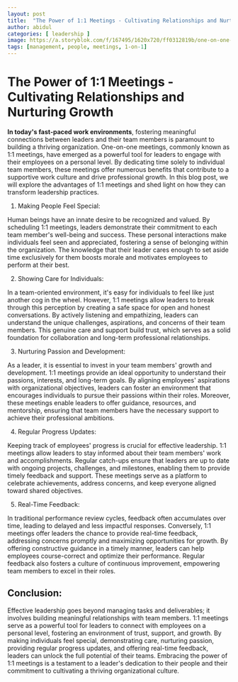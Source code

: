 ```yaml
---
layout: post
title:  "The Power of 1:1 Meetings - Cultivating Relationships and Nurturing Growth"
author: abidul
categories: [ leadership ]
image: https://a.storyblok.com/f/167495/1620x720/ff0312819b/one-on-one-meeting.png
tags: [management, people, meetings, 1-on-1]
---
```


# The Power of 1:1 Meetings - Cultivating Relationships and Nurturing Growth


**In today's fast-paced work environments**, fostering meaningful connections between leaders and their team members is paramount to building a thriving organization. One-on-one meetings, commonly known as 1:1 meetings, have emerged as a powerful tool for leaders to engage with their employees on a personal level. By dedicating time solely to individual team members, these meetings offer numerous benefits that contribute to a supportive work culture and drive professional growth. In this blog post, we will explore the advantages of 1:1 meetings and shed light on how they can transform leadership practices.

1. Making People Feel Special:

Human beings have an innate desire to be recognized and valued. By scheduling 1:1 meetings, leaders demonstrate their commitment to each team member's well-being and success. These personal interactions make individuals feel seen and appreciated, fostering a sense of belonging within the organization. The knowledge that their leader cares enough to set aside time exclusively for them boosts morale and motivates employees to perform at their best.

2. Showing Care for Individuals:

In a team-oriented environment, it's easy for individuals to feel like just another cog in the wheel. However, 1:1 meetings allow leaders to break through this perception by creating a safe space for open and honest conversations. By actively listening and empathizing, leaders can understand the unique challenges, aspirations, and concerns of their team members. This genuine care and support build trust, which serves as a solid foundation for collaboration and long-term professional relationships.

3. Nurturing Passion and Development:

As a leader, it is essential to invest in your team members' growth and development. 1:1 meetings provide an ideal opportunity to understand their passions, interests, and long-term goals. By aligning employees' aspirations with organizational objectives, leaders can foster an environment that encourages individuals to pursue their passions within their roles. Moreover, these meetings enable leaders to offer guidance, resources, and mentorship, ensuring that team members have the necessary support to achieve their professional ambitions.

4. Regular Progress Updates:

Keeping track of employees' progress is crucial for effective leadership. 1:1 meetings allow leaders to stay informed about their team members' work and accomplishments. Regular catch-ups ensure that leaders are up to date with ongoing projects, challenges, and milestones, enabling them to provide timely feedback and support. These meetings serve as a platform to celebrate achievements, address concerns, and keep everyone aligned toward shared objectives.

5. Real-Time Feedback:

In traditional performance review cycles, feedback often accumulates over time, leading to delayed and less impactful responses. Conversely, 1:1 meetings offer leaders the chance to provide real-time feedback, addressing concerns promptly and maximizing opportunities for growth. By offering constructive guidance in a timely manner, leaders can help employees course-correct and optimize their performance. Regular feedback also fosters a culture of continuous improvement, empowering team members to excel in their roles.

## Conclusion:

Effective leadership goes beyond managing tasks and deliverables; it involves building meaningful relationships with team members. 1:1 meetings serve as a powerful tool for leaders to connect with employees on a personal level, fostering an environment of trust, support, and growth. By making individuals feel special, demonstrating care, nurturing passion, providing regular progress updates, and offering real-time feedback, leaders can unlock the full potential of their teams. Embracing the power of 1:1 meetings is a testament to a leader's dedication to their people and their commitment to cultivating a thriving organizational culture.
